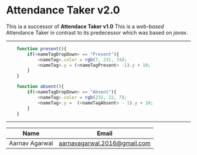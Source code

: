 # Attendance Taker v2.0

This ia a successor of **Attendace Taker v1.0**
This is a _web-based_ Attendance Taker 
in contrast to its predecessor which was based on _javax_.
_______________________________________

```javascript
    function present(){
        if(<nameTagDropDown> == "Present"){
            <nameTag>.color = rgb(7, 231, 74);
            <nameTag>.y = (<nameTagPresent> -1).y + 10; 
        }
    }

    function absent(){
        if(<nameTagDropDown> == "Absent"){
            <nameTag>.color = rgb(231, 22, 7);
            <nameTag>.y =  (<nameTagAbsent> - 1).y + 10; 
        }
    }
```

_______________________________________
| Name           | Email                        |
| -------------- | ---------------------------- |
| Aarnav Agarwal | aarnavagarwal.2016@gmail.com |
